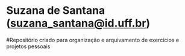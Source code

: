 # Suzana de Santana (suzana_santana@id.uff.br)

#Repositório criado para organização e arquivamento de exercícios e projetos pessoais
